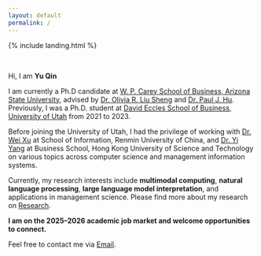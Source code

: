 ```yaml
---
layout: default
permalink: /
---
```


{% include landing.html %}

<br>

Hi, I am **Yu Qin** <br>

I am currently a Ph.D candidate at [W. P. Carey School of Business, Arizona State University](https://wpcarey.asu.edu/), advised by [Dr. Olivia R. Liu Sheng](https://search.asu.edu/profile/4830637) and [Dr. Paul J. Hu](https://eccles.utah.edu/team/paul-hu/). Previously, I was a Ph.D. student at [David Eccles School of Business, University of Utah](https://eccles.utah.edu/) from 2021 to 2023.<br>

Before joining the University of Utah, I had the privilege of working with [Dr. Wei Xu](http://info.ruc.edu.cn/jsky/szdw/ajxjgcx/jjxxglx1/js_5/2d290100ef644d59838c602d85769ae8.htm) at School of Information, Renmin University of China, and [Dr. Yi Yang](https://isom.hkust.edu.hk/faculty-and-staff/directory/imyiyang) at Business School, Hong Kong University of Science and Technology on various topics across computer science and management information systems. <br>

Currently, my research interests include **multimodal computing**, **natural language processing**, **large language model interpretation**, and applications in management science. Please find more about my research on [Research](https://yuqin.tech/research/). <br>

**I am on the 2025–2026 academic job market and welcome opportunities to connect.**  <br>

Feel free to contact me via [Email](mailto:yuqin@asu.edu). <br>
